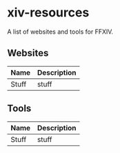 # xiv-resources
A list of websites and tools for FFXIV.

## Websites
Name|Description
---|---
Stuff|stuff
## Tools
Name|Description
---|---
Stuff|stuff
